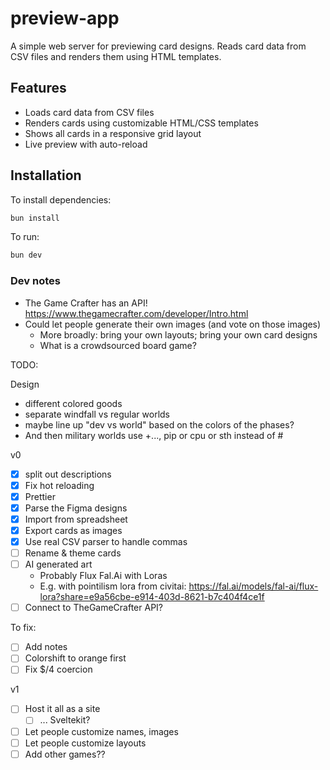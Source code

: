 # preview-app

A simple web server for previewing card designs. Reads card data from CSV files and renders them using HTML templates.

## Features

- Loads card data from CSV files
- Renders cards using customizable HTML/CSS templates
- Shows all cards in a responsive grid layout
- Live preview with auto-reload

## Installation

To install dependencies:

```bash
bun install
```

To run:

```bash
bun dev
```

### Dev notes

- The Game Crafter has an API! https://www.thegamecrafter.com/developer/Intro.html
- Could let people generate their own images (and vote on those images)
  - More broadly: bring your own layouts; bring your own card designs
  - What is a crowdsourced board game?

TODO:

Design

- different colored goods
- separate windfall vs regular worlds
- maybe line up "dev vs world" based on the colors of the phases?
- And then military worlds use +..., pip or cpu or sth instead of #

v0

- [x] split out descriptions
- [x] Fix hot reloading
- [x] Prettier
- [x] Parse the Figma designs
- [x] Import from spreadsheet
- [x] Export cards as images
- [x] Use real CSV parser to handle commas
- [ ] Rename & theme cards
- [ ] AI generated art
  - Probably Flux Fal.Ai with Loras
  - E.g. with pointilism lora from civitai: https://fal.ai/models/fal-ai/flux-lora?share=e9a56cbe-e914-403d-8621-b7c404f4ce1f
- [ ] Connect to TheGameCrafter API?

To fix:

- [ ] Add notes
- [ ] Colorshift to orange first
- [ ] Fix $/4 coercion

v1

- [ ] Host it all as a site
  - [ ] ... Sveltekit?
- [ ] Let people customize names, images
- [ ] Let people customize layouts
- [ ] Add other games??
